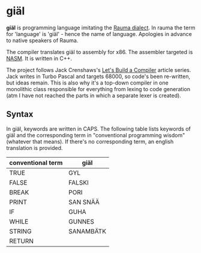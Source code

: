 # giäl

**giäl** is programming language imitating the [Rauma dialect](https://en.wikipedia.org/wiki/Rauma_dialect). In rauma the term for 'language' is 'giäl' - hence the name of language. Apologies in advance to native speakers of Rauma.

The compiler translates giäl to assembly for x86. The assembler targeted is [NASM](https://www.nasm.us). It is written in C++.

The project follows Jack Crenshaws's [Let's Build a Compiler](https://compilers.iecc.com/crenshaw/) article series. Jack writes in Turbo Pascal and targets 68000, so code's been re-written, but ideas remain. This is also why it's a top-down compiler in one monolithic class responsible for everything from lexing to code generation (atm I have not reached the parts in which a separate lexer is created).

## Syntax

In giäl, keywords are written in CAPS. The following table lists keywords of giäl and the corresponding term in "conventional programming wisdom" (whatever that means). If there's no corresponding term, an english translation is provided.

| conventional term | giäl |
| ----- |----------------- |
| TRUE  | GYL          |       
| FALSE | FALSKI           |
| BREAK | PORI             |
| PRINT | SAN SNÄÄ         |
| IF    | GUHA             |  
| WHILE | GUNNES           |
| STRING | SANAMBÄTK       |
| RETURN |

